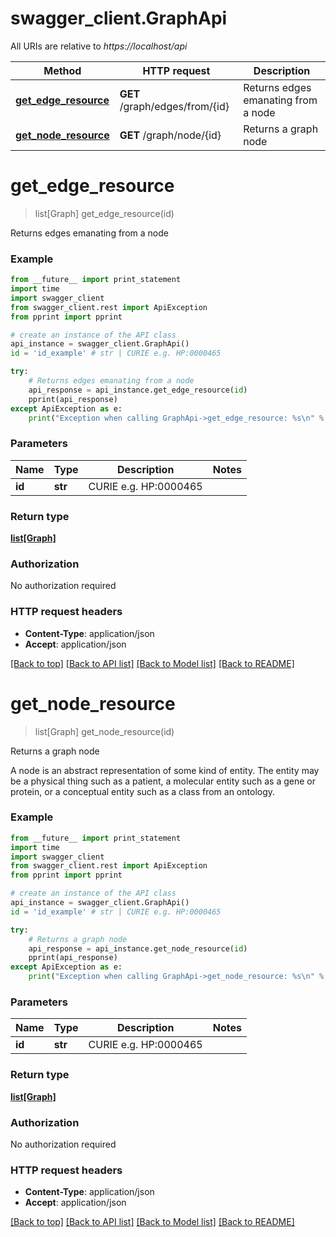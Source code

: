 # swagger_client.GraphApi

All URIs are relative to *https://localhost/api*

Method | HTTP request | Description
------------- | ------------- | -------------
[**get_edge_resource**](GraphApi.md#get_edge_resource) | **GET** /graph/edges/from/{id} | Returns edges emanating from a node
[**get_node_resource**](GraphApi.md#get_node_resource) | **GET** /graph/node/{id} | Returns a graph node


# **get_edge_resource**
> list[Graph] get_edge_resource(id)

Returns edges emanating from a node

### Example 
```python
from __future__ import print_statement
import time
import swagger_client
from swagger_client.rest import ApiException
from pprint import pprint

# create an instance of the API class
api_instance = swagger_client.GraphApi()
id = 'id_example' # str | CURIE e.g. HP:0000465

try: 
    # Returns edges emanating from a node
    api_response = api_instance.get_edge_resource(id)
    pprint(api_response)
except ApiException as e:
    print("Exception when calling GraphApi->get_edge_resource: %s\n" % e)
```

### Parameters

Name | Type | Description  | Notes
------------- | ------------- | ------------- | -------------
 **id** | **str**| CURIE e.g. HP:0000465 | 

### Return type

[**list[Graph]**](Graph.md)

### Authorization

No authorization required

### HTTP request headers

 - **Content-Type**: application/json
 - **Accept**: application/json

[[Back to top]](#) [[Back to API list]](../README.md#documentation-for-api-endpoints) [[Back to Model list]](../README.md#documentation-for-models) [[Back to README]](../README.md)

# **get_node_resource**
> list[Graph] get_node_resource(id)

Returns a graph node

A node is an abstract representation of some kind of entity. The entity may be a physical thing such as a patient, a molecular entity such as a gene or protein, or a conceptual entity such as a class from an ontology.

### Example 
```python
from __future__ import print_statement
import time
import swagger_client
from swagger_client.rest import ApiException
from pprint import pprint

# create an instance of the API class
api_instance = swagger_client.GraphApi()
id = 'id_example' # str | CURIE e.g. HP:0000465

try: 
    # Returns a graph node
    api_response = api_instance.get_node_resource(id)
    pprint(api_response)
except ApiException as e:
    print("Exception when calling GraphApi->get_node_resource: %s\n" % e)
```

### Parameters

Name | Type | Description  | Notes
------------- | ------------- | ------------- | -------------
 **id** | **str**| CURIE e.g. HP:0000465 | 

### Return type

[**list[Graph]**](Graph.md)

### Authorization

No authorization required

### HTTP request headers

 - **Content-Type**: application/json
 - **Accept**: application/json

[[Back to top]](#) [[Back to API list]](../README.md#documentation-for-api-endpoints) [[Back to Model list]](../README.md#documentation-for-models) [[Back to README]](../README.md)

